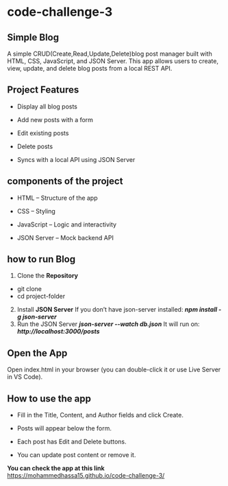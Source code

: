# code-challenge-3
## Simple Blog
A simple CRUD(Create,Read,Update,Delete)blog post manager built with HTML, CSS, JavaScript, and JSON Server. This app allows users to create, view, update, and delete blog posts from a local REST API.

## Project Features
- Display all blog posts

- Add new posts with a form

- Edit existing posts

- Delete posts

- Syncs with a local API using JSON Server


## components of the project
- HTML – Structure of the app

- CSS – Styling

- JavaScript – Logic and interactivity

- JSON Server – Mock backend API

## how to run Blog
1. Clone the **Repository**
- git clone <your-repo-url>
- cd project-folder
2. Install **JSON Server**
If you don’t have json-server installed:
***npm install -g json-server***
3. Run the JSON Server
***json-server --watch db.json***
It will run on:
  ***http://localhost:3000/posts***


  ## Open the App
Open index.html in your browser (you can double-click it or use Live Server in VS Code).


## How to use the app
- Fill in the Title, Content, and Author fields and click Create.

- Posts will appear below the form.

- Each post has Edit and Delete buttons.

- You can update post content or remove it.

**You can check the app at this link**
 https://mohammedhassa15.github.io/code-challenge-3/





